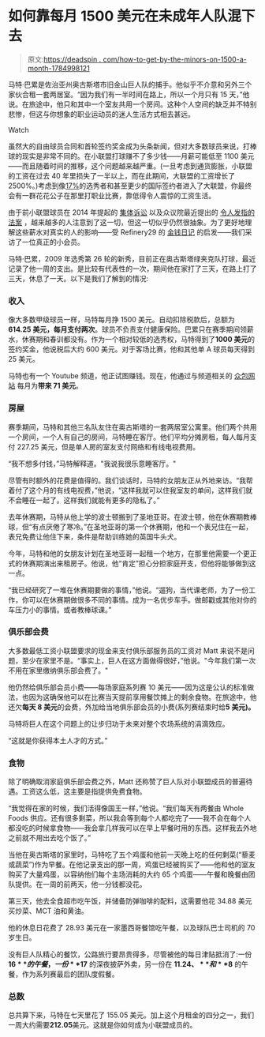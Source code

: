 # 如何靠每月 1500 美元在未成年人队混下去

> 原文:[https://deadspin . com/how-to-get-by-the-minors-on-1500-a-month-1784998121](https://deadspin.com/how-to-get-by-in-the-minors-on-1-500-a-month-1784998121)

马特·巴累是佐治亚州奥古斯塔市旧金山巨人队的捕手。他似乎不介意和另外三个家伙合租一套两居室。“因为我们有一半时间在路上，所以一个月只有 15 天，”他说。在旅途中，他只和其中一个室友共用一个房间。这种个人空间的缺乏并不特别悲惨，但这与你想象的职业运动员的迷人生活方式相去甚远。

Watch

虽然大的自由球员合同和首轮签约奖金成为头条新闻，但对大多数球员来说，打棒球的现实是非常不同的。在小联盟打球赚不了多少钱——月薪可能低至 1100 美元——而且随着时间的推移，这个问题越来越严重。(一旦考虑到通货膨胀，小联盟的工资在过去 40 年里损失了一半以上，而在此期间，大联盟的工资增长了 2500%。)考虑到像[17%](http://www.baseballamerica.com/draft/one-in-six-draft-picks-will-click/#GY2Vg3jTXbGZhL75.97)的选秀者和甚至更少的国际签约者进入了大联盟，你最终会有一群花花公子在那里打职业比赛，靠低得令人震惊的工资生活。

由于前小联盟球员在 2014 年提起的 [集体诉讼](http://s3.amazonaws.com/cdn.orrick.com/files/Senne-v-MLB.pdf) 以及众议院最近提出的 [令人发指的法案](http://deadspin.com/evil-congressmen-want-to-make-living-wage-for-minor-lea-1782859513#_ga=1.194057581.1571226807.1408372542) ，越来越多的人注意到了这一切，但这一切似乎仍然很抽象。为了更好地理解这些薪水对真实的人的影响——受 Refinery29 的 [金钱日记](http://www.refinery29.com/money-diary) 的启发——我们采访了一位真正的小会员。

马特·巴累，2009 年选秀第 26 轮的新秀，目前正在奥古斯塔绿夹克队打球，最近记录了他一周的支出。是比较有代表性的一次，期间他在家打了三天，在路上打了三天，休息了一天。以下是我们了解到的情况:

### 收入

像大多数甲级球员一样，马特每月挣 1500 美元。自动扣除税款后，总额为**614.25 美元，每月支付两次**。球员不负责支付健康保险。巴累只在赛季期间领薪水，休赛期和春训都没有。作为一个相对较低的选秀权，马特得到了**1000 美元**的签约奖金，他说税后大约 600 美元。对于客场比赛，他和其他单 A 球员每天得到 25 美元。

马特也有一个 Youtube 频道，他正试图赚钱。现在，他通过与频道相关的 [众包网站](https://www.patreon.com/mattpare) 每月为**带来 71 美元**。

### 房屋

赛季期间，马特和其他三名队友住在奥古斯塔的一套两居室公寓里。他们两个共用一个房间，一个人有自己的房间，马特睡在客厅。他们平均分摊房租，每人每月支付 227.25 美元，但是单人房的室友支付网络和有线电视费用。

“我不想多付钱，”马特解释道。"我说我很乐意睡客厅。"

尽管有时额外的花费是值得的。我们谈话时，马特的女朋友正从外地来访。“我帮着付了这个月的有线电视费，”他说，“这样我就可以住我室友的单间，这样我们就不会睡在一起了。这样我们就能有更多的隐私了。”

去年休赛期，马特从他上学的波士顿搬到了圣地亚哥。在波士顿，他在休赛期教棒球，但“有点厌倦了寒冷。”在圣地亚哥的第一个休赛期，他和一个表兄住在一起，表兄免费让他住下来，条件是帮助训练她的英国牛头犬。

今年，马特和他的女朋友计划在圣地亚哥一起租一个地方，在那里他需要一个更正式的休赛期演出来租房子。他说，他“肯定”担心分担家庭开支，但他将能够做到这一点。

“我已经研究了一堆在休赛期要做的事情，”他说。“遛狗，当代课老师，为了一份工作，你可以在休赛期做很多不同的事情。成为一名优步车手。做邮戳或其他对你的车压力小的事情。或者教棒球课。”

### 俱乐部会费

大多数最低工资小联盟要求的现金来支付俱乐部服务员的工资对 Matt 来说不是问题，至少在家里不是。“事实上，巨人在这方面做得很好，”他说。"今年我们第一次不用在家里缴纳俱乐部会费了。"

他仍然给俱乐部会员小费——每场家庭系列赛 10 美元——因为这是公认的标准做法，也因为这确保他可以在比赛当天提前享用餐饮摊上的剩余食物。在旅途中，他还欠**每天 8 美元**的会费，外加给当地俱乐部会员的小费(系列赛结束时给**5 美元)。**

马特将巨人在这个问题上的让步归功于未来对整个农场系统的涓滴效应。

“这就是你获得本土人才的方式。”

### 食物

除了明确取消家庭俱乐部会费之外，Matt 还称赞了巨人队对小联盟成员的普遍待遇。工资这么低，这主要是指提供免费食物。

“我觉得在家的时候，我们活得像国王一样，”他说。“我们每天有两餐由 Whole Foods 供应。还有很多剩菜，所以我会等到每个人都吃完了——我不会在每个人都没吃的时候拿食物——我会拿几样我可以在早上早餐时用的东西。这样我去外地之前就不用出去吃个饭了。”

当他在奥古斯塔的家里时，马特吃了五个鸡蛋和他前一天晚上吃的任何剩菜(“藜麦或蔬菜”)作为早餐。在他记录支出的那一周，鸡蛋已经被购买了——他和他的室友购买了大量鸡蛋，以容纳他们每个主场消耗的大约 65 个鸡蛋——午餐和晚餐由团队提供。在一周的前两天，他一分钱都没花。

第三天，他去全食超市吃午饭，并储备防弹咖啡的配料，这需要他花 34.88 美元买炒菜、MCT 油和黄油。

他的休息日花费了 28.93 美元在一家墨西哥餐馆吃午餐，以及球队巴士司机的 70 岁生日。

没有巨人队精心的餐饮，公路旅行要昂贵得多，尽管被他的每日津贴抵消了:一份 **$16** 的午餐，一份 **$17** 的深夜披萨外卖，另一份在 **$11.24、**和 **$8** 的午餐，作为系列赛最后的团队度假餐。

### 总数

总共算下来，马特在七天里花了 155.05 美元。加上这个月租金的四分之一，我们一周大约需要**212.05**美元。这就是你如何成为小联盟成员的。